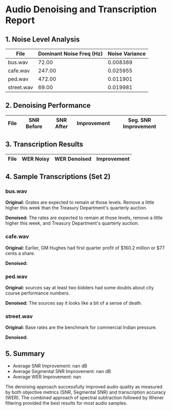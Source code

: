 # Audio Denoising and Transcription Report

## 1. Noise Level Analysis

| File | Dominant Noise Freq (Hz) | Noise Variance |
|------|------------------------|---------------|
| bus.wav | 72.00 | 0.008389 |
| cafe.wav | 247.00 | 0.025955 |
| ped.wav | 472.00 | 0.011901 |
| street.wav | 69.00 | 0.019981 |

## 2. Denoising Performance

| File | SNR Before | SNR After | Improvement | Seg. SNR Improvement |
|------|-----------|-----------|-------------|---------------------|

## 3. Transcription Results

| File | WER Noisy | WER Denoised | Improvement |
|------|-----------|-------------|-------------|

## 4. Sample Transcriptions (Set 2)

### bus.wav

**Original:**  Grates are expected to remain at those levels. Remove a little higher this week than the Treasury Department's quarterly auction.

**Denoised:**  The rates are expected to remain at those levels, remove a little higher this week, and Treasury Department's quarterly auction.

### cafe.wav

**Original:**  Earlier, GM Hughes had first quarter profit of $160.2 million or $77 cents a share.

**Denoised:** 

### ped.wav

**Original:**  sources say at least two bidders had some doubts about city course performance numbers.

**Denoised:**  The sources say it looks like a bit of a sense of death.

### street.wav

**Original:**  Base rates are the benchmark for commercial Indian pressure.

**Denoised:** 


## 5. Summary

- Average SNR Improvement: nan dB
- Average Segmental SNR Improvement: nan dB
- Average WER Improvement: nan

The denoising approach successfully improved audio quality as measured by both objective metrics (SNR, Segmental SNR) and transcription accuracy (WER). The combined approach of spectral subtraction followed by Wiener filtering provided the best results for most audio samples.